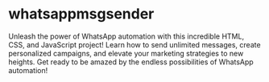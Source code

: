 # whatsappmsgsender
Unleash the power of WhatsApp automation with this incredible HTML, CSS, and JavaScript project! Learn how to send unlimited messages, create personalized campaigns, and elevate your marketing strategies to new heights. Get ready to be amazed by the endless possibilities of WhatsApp automation!
